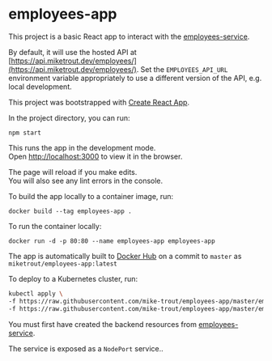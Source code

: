 # employees-app

This project is a basic React app to interact with the [employees-service](https://github.com/mike-trout/employees-service).

By default, it will use the hosted API at [https://api.miketrout.dev/employees/](https://api.miketrout.dev/employees/). Set the `EMPLOYEES_API_URL` environment variable appropriately to use a different version of the API, e.g. local development.

This project was bootstrapped with [Create React App](https://github.com/facebook/create-react-app).

In the project directory, you can run:

`npm start`

This runs the app in the development mode.<br>
Open [http://localhost:3000](http://localhost:3000) to view it in the browser.

The page will reload if you make edits.<br>
You will also see any lint errors in the console.

To build the app locally to a container image, run:

`docker build --tag employees-app .`

To run the container locally:

`docker run -d -p 80:80 --name employees-app employees-app`

The app is automatically built to [Docker Hub](https://hub.docker.com/r/miketrout/employees-app) on a commit to `master` as `miketrout/employees-app:latest`

To deploy to a Kubernetes cluster, run:
```sh
kubectl apply \
-f https://raw.githubusercontent.com/mike-trout/employees-app/master/employees-app-deployment.yaml \
-f https://raw.githubusercontent.com/mike-trout/employees-app/master/employees-app-service.yaml
```
You must first have created the backend resources from [employees-service](https://github.com/mike-trout/employees-service).

The service is exposed as a `NodePort` service..
